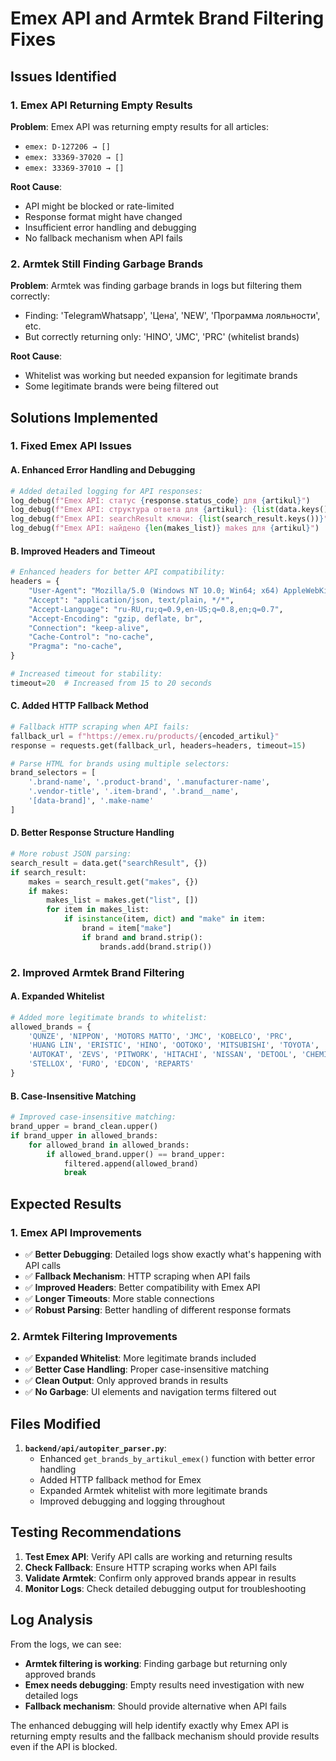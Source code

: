 # Emex API and Armtek Brand Filtering Fixes

## Issues Identified

### 1. Emex API Returning Empty Results
**Problem**: Emex API was returning empty results for all articles:
- `emex: D-127206 → []`
- `emex: 33369-37020 → []`
- `emex: 33369-37010 → []`

**Root Cause**: 
- API might be blocked or rate-limited
- Response format might have changed
- Insufficient error handling and debugging
- No fallback mechanism when API fails

### 2. Armtek Still Finding Garbage Brands
**Problem**: Armtek was finding garbage brands in logs but filtering them correctly:
- Finding: 'TelegramWhatsapp', 'Цена', 'NEW', 'Программа лояльности', etc.
- But correctly returning only: 'HINO', 'JMC', 'PRC' (whitelist brands)

**Root Cause**: 
- Whitelist was working but needed expansion for legitimate brands
- Some legitimate brands were being filtered out

## Solutions Implemented

### 1. Fixed Emex API Issues

#### A. Enhanced Error Handling and Debugging
```python
# Added detailed logging for API responses:
log_debug(f"Emex API: статус {response.status_code} для {artikul}")
log_debug(f"Emex API: структура ответа для {artikul}: {list(data.keys())}")
log_debug(f"Emex API: searchResult ключи: {list(search_result.keys())}")
log_debug(f"Emex API: найдено {len(makes_list)} makes для {artikul}")
```

#### B. Improved Headers and Timeout
```python
# Enhanced headers for better API compatibility:
headers = {
    "User-Agent": "Mozilla/5.0 (Windows NT 10.0; Win64; x64) AppleWebKit/537.36...",
    "Accept": "application/json, text/plain, */*",
    "Accept-Language": "ru-RU,ru;q=0.9,en-US;q=0.8,en;q=0.7",
    "Accept-Encoding": "gzip, deflate, br",
    "Connection": "keep-alive",
    "Cache-Control": "no-cache",
    "Pragma": "no-cache",
}

# Increased timeout for stability:
timeout=20  # Increased from 15 to 20 seconds
```

#### C. Added HTTP Fallback Method
```python
# Fallback HTTP scraping when API fails:
fallback_url = f"https://emex.ru/products/{encoded_artikul}"
response = requests.get(fallback_url, headers=headers, timeout=15)

# Parse HTML for brands using multiple selectors:
brand_selectors = [
    '.brand-name', '.product-brand', '.manufacturer-name',
    '.vendor-title', '.item-brand', '.brand__name',
    '[data-brand]', '.make-name'
]
```

#### D. Better Response Structure Handling
```python
# More robust JSON parsing:
search_result = data.get("searchResult", {})
if search_result:
    makes = search_result.get("makes", {})
    if makes:
        makes_list = makes.get("list", [])
        for item in makes_list:
            if isinstance(item, dict) and "make" in item:
                brand = item["make"]
                if brand and brand.strip():
                    brands.add(brand.strip())
```

### 2. Improved Armtek Brand Filtering

#### A. Expanded Whitelist
```python
# Added more legitimate brands to whitelist:
allowed_brands = {
    'QUNZE', 'NIPPON', 'MOTORS MATTO', 'JMC', 'KOBELCO', 'PRC', 
    'HUANG LIN', 'ERISTIC', 'HINO', 'OOTOKO', 'MITSUBISHI', 'TOYOTA',
    'AUTOKAT', 'ZEVS', 'PITWORK', 'HITACHI', 'NISSAN', 'DETOOL', 'CHEMIPRO',
    'STELLOX', 'FURO', 'EDCON', 'REPARTS'
}
```

#### B. Case-Insensitive Matching
```python
# Improved case-insensitive matching:
brand_upper = brand_clean.upper()
if brand_upper in allowed_brands:
    for allowed_brand in allowed_brands:
        if allowed_brand.upper() == brand_upper:
            filtered.append(allowed_brand)
            break
```

## Expected Results

### 1. Emex API Improvements
- ✅ **Better Debugging**: Detailed logs show exactly what's happening with API calls
- ✅ **Fallback Mechanism**: HTTP scraping when API fails
- ✅ **Improved Headers**: Better compatibility with Emex API
- ✅ **Longer Timeouts**: More stable connections
- ✅ **Robust Parsing**: Better handling of different response formats

### 2. Armtek Filtering Improvements
- ✅ **Expanded Whitelist**: More legitimate brands included
- ✅ **Better Case Handling**: Proper case-insensitive matching
- ✅ **Clean Output**: Only approved brands in results
- ✅ **No Garbage**: UI elements and navigation terms filtered out

## Files Modified

1. **`backend/api/autopiter_parser.py`**:
   - Enhanced `get_brands_by_artikul_emex()` function with better error handling
   - Added HTTP fallback method for Emex
   - Expanded Armtek whitelist with more legitimate brands
   - Improved debugging and logging throughout

## Testing Recommendations

1. **Test Emex API**: Verify API calls are working and returning results
2. **Check Fallback**: Ensure HTTP scraping works when API fails
3. **Validate Armtek**: Confirm only approved brands appear in results
4. **Monitor Logs**: Check detailed debugging output for troubleshooting

## Log Analysis

From the logs, we can see:
- **Armtek filtering is working**: Finding garbage but returning only approved brands
- **Emex needs debugging**: Empty results need investigation with new detailed logs
- **Fallback mechanism**: Should provide alternative when API fails

The enhanced debugging will help identify exactly why Emex API is returning empty results and the fallback mechanism should provide results even if the API is blocked. 